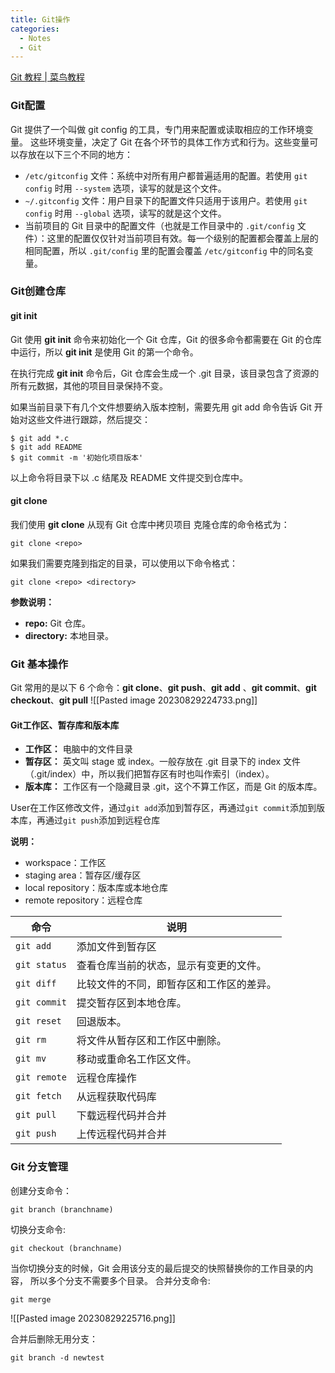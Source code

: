 ```yaml
---
title: Git操作
categories:
  - Notes
  - Git
---
```


[Git 教程 | 菜鸟教程](https://www.runoob.com/git/git-tutorial.html)
### Git配置
Git 提供了一个叫做 git config 的工具，专门用来配置或读取相应的工作环境变量。
这些环境变量，决定了 Git 在各个环节的具体工作方式和行为。这些变量可以存放在以下三个不同的地方：

- `/etc/gitconfig` 文件：系统中对所有用户都普遍适用的配置。若使用 `git config` 时用 `--system` 选项，读写的就是这个文件。
- `~/.gitconfig` 文件：用户目录下的配置文件只适用于该用户。若使用 `git config` 时用 `--global` 选项，读写的就是这个文件。
- 当前项目的 Git 目录中的配置文件（也就是工作目录中的 `.git/config` 文件）：这里的配置仅仅针对当前项目有效。每一个级别的配置都会覆盖上层的相同配置，所以 `.git/config` 里的配置会覆盖 `/etc/gitconfig` 中的同名变量。

### Git创建仓库
#### git init

Git 使用 **git init** 命令来初始化一个 Git 仓库，Git 的很多命令都需要在 Git 的仓库中运行，所以 **git init** 是使用 Git 的第一个命令。

在执行完成 **git init** 命令后，Git 仓库会生成一个 .git 目录，该目录包含了资源的所有元数据，其他的项目目录保持不变。

如果当前目录下有几个文件想要纳入版本控制，需要先用 git add 命令告诉 Git 开始对这些文件进行跟踪，然后提交：

```
$ git add *.c
$ git add README
$ git commit -m '初始化项目版本'
```
以上命令将目录下以 .c 结尾及 README 文件提交到仓库中。

#### git clone

我们使用 **git clone** 从现有 Git 仓库中拷贝项目
克隆仓库的命令格式为：

```
git clone <repo>
```

如果我们需要克隆到指定的目录，可以使用以下命令格式：

```
git clone <repo> <directory>
```

**参数说明：**
- **repo:** Git 仓库。
- **directory:** 本地目录。

### Git 基本操作
Git 常用的是以下 6 个命令：**git clone**、**git push**、**git add** 、**git commit**、**git checkout**、**git pull**
![[Pasted image 20230829224733.png]]

#### Git工作区、暂存库和版本库

- **工作区：** 电脑中的文件目录
- **暂存区：** 英文叫 stage 或 index。一般存放在 .git 目录下的 index 文件（.git/index）中，所以我们把暂存区有时也叫作索引（index）。
- **版本库：** 工作区有一个隐藏目录 .git，这个不算工作区，而是 Git 的版本库。

User在工作区修改文件，通过`git add`添加到暂存区，再通过`git commit`添加到版本库，再通过`git push`添加到远程仓库

**说明：**
- workspace：工作区
- staging area：暂存区/缓存区
- local repository：版本库或本地仓库
- remote repository：远程仓库

| 命令         | 说明                                     |
| ------------ | ---------------------------------------- |
| `git add`    | 添加文件到暂存区                         |
| `git status` | 查看仓库当前的状态，显示有变更的文件。   |
| `git diff`   | 比较文件的不同，即暂存区和工作区的差异。 |
| `git commit` | 提交暂存区到本地仓库。                   |
| `git reset`  | 回退版本。                               |
| `git rm`     | 将文件从暂存区和工作区中删除。           |
| `git mv`     | 移动或重命名工作区文件。                 |
| `git remote` | 远程仓库操作                             |
| `git fetch`  | 从远程获取代码库                         |
| `git pull`   | 下载远程代码并合并                       |
| `git push`   | 上传远程代码并合并                       |

### Git 分支管理
创建分支命令：

```
git branch (branchname)
```

切换分支命令:

```
git checkout (branchname)
```

当你切换分支的时候，Git 会用该分支的最后提交的快照替换你的工作目录的内容， 所以多个分支不需要多个目录。
合并分支命令:

```
git merge
```
![[Pasted image 20230829225716.png]]

合并后删除无用分支：

```
git branch -d newtest
```

